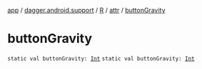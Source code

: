 [app](../../../index.md) / [dagger.android.support](../../index.md) / [R](../index.md) / [attr](index.md) / [buttonGravity](./button-gravity.md)

# buttonGravity

`static val buttonGravity: `[`Int`](https://kotlinlang.org/api/latest/jvm/stdlib/kotlin/-int/index.html)
`static val buttonGravity: `[`Int`](https://kotlinlang.org/api/latest/jvm/stdlib/kotlin/-int/index.html)